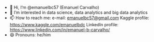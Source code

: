 - 👋 Hi, I’m @emanuelbc57 (Emanuel Carvalho)
- 👀 I’m interested in data science, data analytics and big data analytics
- 📫 How to reach me:
      e-mail: emanuelbc57@gmail.com
      Kaggle profile: https://www.kaggle.com/emanuelbdc
      LinkedIn profile: https://www.linkedin.com/in/emanuel-b-carvalho/
- 😄 Pronouns: he/him

<!---
emanuelbc57/emanuelbc57 is a ✨ special ✨ repository because its `README.md` (this file) appears on your GitHub profile.
You can click the Preview link to take a look at your changes.
--->

